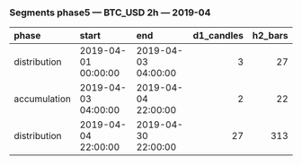 ### Segments phase5 — BTC_USD 2h — 2019-04

| phase        | start               | end                 |   d1_candles |   h2_bars |
|:-------------|:--------------------|:--------------------|-------------:|----------:|
| distribution | 2019-04-01 00:00:00 | 2019-04-03 04:00:00 |            3 |        27 |
| accumulation | 2019-04-03 04:00:00 | 2019-04-04 22:00:00 |            2 |        22 |
| distribution | 2019-04-04 22:00:00 | 2019-04-30 22:00:00 |           27 |       313 |